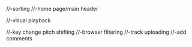 <!-- //-add volume control for global and each track -->
<!-- //-stop playback when all tracks finished playing -->
//-sorting
//-home page/main header
<!-- //-keyboard controls -->
//-visual playback
<!-- //-help modal -->
<!-- //-play track sample -->
//-key change pitch shifting
//-browser filtering
//-track uploading
//-add comments 